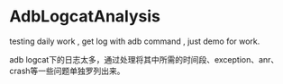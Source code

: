 # AdbLogcatAnalysis
testing daily work , get log with adb command , just demo for work.<br>

adb logcat下的日志太多，通过处理将其中所需的时间段、exception、anr、crash等一些问题单独罗列出来。